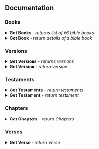 ## Documentation

### Books
<details>
  <summary>
    <b>Get Books</b> - <i>returns list of 66 bible books</i>
  </summary>
  <br/>
  
  <b>Endpoint:</b> `GET https://api.biblia.help/api/books`
  <br /><br />
  <b>Authenticated:</b> 
  <ul>
    <li>No</li>
  </ul>

  ```
  [
  {
    "name": "Gênesis",
    "abbreviation": "gn",
    "position": 1
  },
  {
    "name": "Êxodo",
    "abbreviation": "ex",
    "position": 2
  },
    ...
  ]
  ```
</details>

<details>
  <summary>
    <b>Get Book</b> - <i>return details of a bible book</i>
  </summary>
  <br/>
  
  <b>Endpoint:</b> `GET https://api.biblia.help/api/books:abbrev`
  <br /><br />
  <b>Authenticated:</b> 
  <ul>
    <li>No</li>
  </ul>

  ```
{
  "name": "Gênesis",
  "abbreviation": "gn",
  "position": 1
}
  ```
</details>

### Versions

<details>
  <summary>
    <b>Get Versions</b> - <i>returns versions</i>
  </summary>
  <br/>
  
  <b>Endpoint:</b> `GET https://api.biblia.help/api/versions`
  <br /><br />
  <b>Authenticated:</b> 
  <ul>
    <li>No</li>
  </ul>

  ```
  [
  {
    "name": "1993 - Almeida Revisada e Atualizada",
    "abbreviation": "ARA"
  },
  {
    "name": "1969 - Almeida Revisada e Corrigida",
    "abbreviation": "ARC1"
  },
    ...
  ]
  ```
</details>

<details>
  <summary>
    <b>Get Version</b> - <i>return version</i>
  </summary>
  <br/>
  
  <b>Endpoint:</b> `GET https://api.biblia.help/api/versions/version:abbrev`
  <br /><br />
  <b>Authenticated:</b> 
  <ul>
    <li>No</li>
  </ul>

  ```
{
  "name": "1993 - Almeida Revisada e Atualizada",
  "abbreviation": "ARA"
}
  ```
</details>

### Testaments

<details>
  <summary>
    <b>Get Testaments</b> - <i>return testaments</i>
  </summary>
  <br/>
  
  <b>Endpoint:</b> `GET https://api.biblia.help/api/testaments`
  <br /><br />
  <b>Authenticated:</b> 
  <ul>
    <li>No</li>
  </ul>

  ```
  [
  {
    "name": "Antigo Testamento",
    "abbreviation": "AT"
  },
  {
    "name": "Novo Testamento",
    "abbreviation": "NT"
  }
  ]

  ```
</details>


<details>
  <summary>
    <b>Get Testament</b> - <i>return testament</i>
  </summary>
  <br/>
  
  <b>Endpoint:</b> `GET https://api.biblia.help/api/testaments/testament:abbrev`
  <br /><br />
  <b>Authenticated:</b> 
  <ul>
    <li>No</li>
  </ul>

  ```
  {
    "name": "Antigo Testamento",
    "abbreviation": "AT"
  }
  
  ```
</details>

### Chapters

<details>
  <summary>
    <b>Get Chapters</b> - <i>return Chapters</i>
  </summary>
  <br/>
  
  <b>Endpoint:</b> `GET https://api.biblia.help/api/version:abbrev/book:abbrev/chapters`
  <br /><br />
  <b>Authenticated:</b> 
  <ul>
    <li>No</li>
  </ul>

  ```
[
  {
    "Version": {
      "name": "Nova Versão Internacional",
      "abbreviation": "NVI"
    },
    "Book": {
      "name": "I João",
      "abbreviation": "1jo",
      "position": 23
    },
    "Verse": {
      "text": "O que era desde o princípio, o que ouvimos, o que vimos com os nossos olhos, o que contemplamos e as nossas mãos apalparam  -  isto proclamamos a respeito da Palavra da vida.",
      "chapter": 1,
      "verse": 1
    }
  },
  {
    "Version": {
      "name": "Nova Versão Internacional",
      "abbreviation": "NVI"
    },
    "Book": {
      "name": "I João",
      "abbreviation": "1jo",
      "position": 23
    },
    "Verse": {
      "text": "A vida se manifestou; nós a vimos e dela testemunhamos, e proclamamos a vocês a vida eterna, que estava com o Pai e nos foi manifestada.",
      "chapter": 1,
      "verse": 2
    }
  },
  ......
]
  ```
</details>

### Verses

<details>
  <summary>
    <b>Get Verse</b> - <i>return Verse</i>
  </summary>
  <br/>
  
  <b>Endpoint:</b> `GET https://api.biblia.help/api/version:abbrev/book:abbrev/chapters/verse`
  <br /><br />
  <b>Authenticated:</b> 
  <ul>
    <li>No</li>
  </ul>

  ```
{
  "Version": {
    "name": "Nova Versão Internacional",
    "abbreviation": "NVI"
  },
  "Book": {
    "name": "I João",
    "abbreviation": "1jo",
    "position": 23
  },
  "Verse": {
    "text": "O que era desde o princípio, o que ouvimos, o que vimos com os nossos olhos, o que contemplamos e as nossas mãos apalparam  -  isto proclamamos a respeito da Palavra da vida.",
    "chapter": 1,
    "verse": 1
  }
}
  
  ```
</details>

